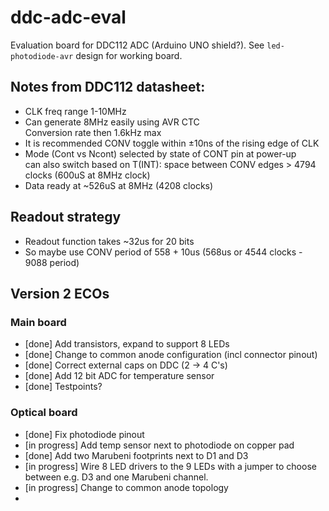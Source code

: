 # ddc-adc-eval

Evaluation board for DDC112 ADC (Arduino UNO shield?).
See `led-photodiode-avr` design for working board.

## Notes from DDC112 datasheet:

* CLK freq range 1-10MHz
* Can generate 8MHz easily using AVR CTC
  <br>Conversion rate then 1.6kHz max
* It is recommended CONV toggle within ±10ns of the rising edge of CLK
* Mode (Cont vs Ncont) selected by state of CONT pin at power-up
  <br>can also switch based on T(INT): space between CONV edges > 4794 clocks
  (600uS at 8MHz clock)
* Data ready at ~526uS at 8MHz (4208 clocks)

## Readout strategy

* Readout function takes ~32us for 20 bits
* So maybe use CONV period of 558 + 10us (568us or 4544 clocks - 9088 period)

## Version 2 ECOs

### Main board

* [done] Add transistors, expand to support 8 LEDs
* [done] Change to common anode configuration (incl connector pinout)
* [done] Correct external caps on DDC (2 -> 4 C's)
* [done] Add 12 bit ADC for temperature sensor
* [done] Testpoints?

### Optical board

* [done] Fix photodiode pinout
* [in progress] Add temp sensor next to photodiode on copper pad
* [done] Add two Marubeni footprints next to D1 and D3
* [in progress] Wire 8 LED drivers to the 9 LEDs with a jumper to choose between e.g. D3 and one Marubeni channel.
* [in progress] Change to common anode topology
* 
